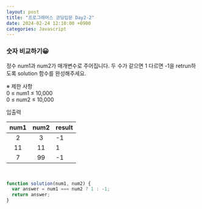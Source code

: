 ```yaml
---
layout: post
title: "프로그래머스 코딩입문 Day2-2"
date: 2024-02-24 12:10:00 +0900
categories: Javascript
---
```


### 숫자 비교하기😀

정수 num1과 num2가 매개변수로 주어집니다. 두 수가 같으면 1 다르면 -1을 retrun하도록 solution 함수를 완성해주세요.<br>

※ 제한 사항<br>
0 ≤ num1 ≤ 10,000<br>
0 ≤ num2 ≤ 10,000<br>

입출력 <br>

| num1 | num2 | result |
| :--: | :--: | ------ |
|  2   |  3   | -1     |
|  11  |  11  | 1      |
|  7   |  99  | -1     |

<br>

```javascript
function solution(num1, num2) {
  var answer = num1 === num2 ? 1 : -1;
  return answer;
}
```
